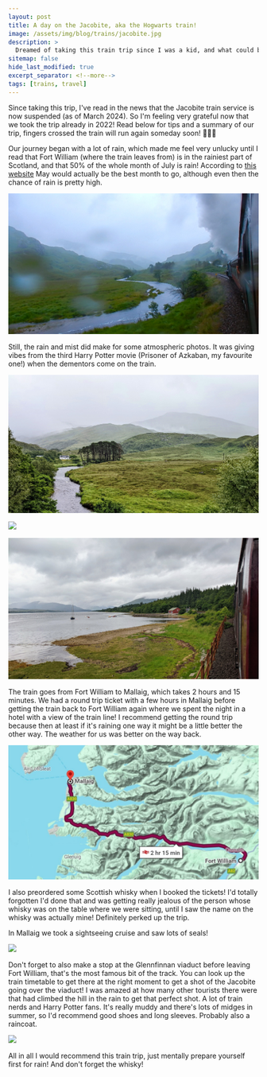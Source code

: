 ```yaml
---
layout: post
title: A day on the Jacobite, aka the Hogwarts train!
image: /assets/img/blog/trains/jacobite.jpg
description: >
  Dreamed of taking this train trip since I was a kid, and what could be more romantic than taking it on our honeymoon 💕 Only thing I didn't plan for was Scottish weather...
sitemap: false
hide_last_modified: true
excerpt_separator: <!--more-->
tags: [trains, travel]
---
```


Since taking this trip, I've read in the news that the Jacobite train service is now suspended (as of March 2024). So I'm feeling very grateful now that we took the trip already in 2022! Read below for tips and a summary of our trip, fingers crossed the train will run again someday soon! 🤞🤞🤞

<!--more-->

Our journey began with a lot of rain, which made me feel very unlucky until I read that Fort William (where the train leaves from) is in the rainiest part of Scotland, and that 50% of the whole month of July is rain! According to [this website](https://www.scottish-places.info/towns/townclimate2108.html) May would actually be the best month to go, although even then the chance of rain is pretty high. 

![](/assets/img/blog/trains/train-rain.jpg)

Still, the rain and mist did make for some atmospheric photos. It was giving vibes from the third Harry Potter movie (Prisoner of Azkaban, my favourite one!) when the dementors come on the train. 

![](/assets/img/blog/trains/jacobite-scenery.jpg)

![](/assets/img/blog/trains/jacobite-watertrain.JPG)

![](/assets/img/blog/trains/jacobite_waterhouse.jpg)

The train goes from Fort William to Mallaig, which takes 2 hours and 15 minutes. We had a round trip ticket with a few hours in Mallaig before getting the train back to Fort William again where we spent the night in a hotel with a view of the train line! I recommend getting the round trip because then at least if it's raining one way it might be a little better the other way. The weather for us was better on the way back.

![](/assets/img/blog/trains/jacobite_route.jpeg)

I also preordered some Scottish whisky when I booked the tickets! I'd totally forgotten I'd done that and was getting really jealous of the person whose whisky was on the table where we were sitting, until I saw the name on the whisky was actually mine! Definitely perked up the trip.

In Mallaig we took a sightseeing cruise and saw lots of seals!

![](/assets/img/blog/trains/seals-mallaig.JPG)

Don't forget to also make a stop at the Glennfinnan viaduct before leaving Fort William, that's the most famous bit of the track. You can look up the train timetable to get there at the right moment to get a shot of the Jacobite going over the viaduct! I was amazed at how many other tourists there were that had climbed the hill in the rain to get that perfect shot. A lot of train nerds and Harry Potter fans. It's really muddy and there's lots of midges in summer, so I'd recommend good shoes and long sleeves. Probably also a raincoat. 

![](/assets/img/blog/trains/me-jacobite.jpg)

All in all I would recommend this train trip, just mentally prepare yourself first for rain! And don't forget the whisky! 